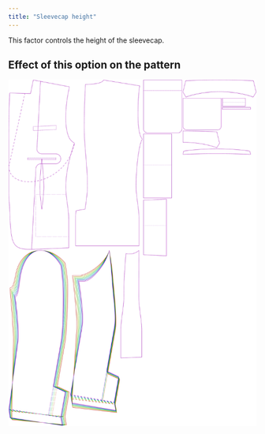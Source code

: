 ```yaml
---
title: "Sleevecap height"
---
```


This factor controls the height of the sleevecap.

## Effect of this option on the pattern

![This image shows the effect of this option by superimposing several variants that have a different value for this option](jaeger_sleevecapheight_sample.svg "Effect of this option on the pattern")
